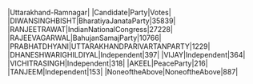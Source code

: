  
|Uttarakhand-Ramnagar|
|Candidate|Party|Votes|
|DIWANSINGHBISHT|BharatiyaJanataParty|35839|
|RANJEETRAWAT|IndianNationalCongress|27228|
|RAJEEVAGARWAL|BahujanSamajParty|10766|
|PRABHATDHYANI|UTTARAKHANDPARIVARTANPARTY|1229|
|DHANESHWARIGHILDIYAL|Independent|397|
|VIJAY|Independent|364|
|VICHITRASINGH|Independent|318|
|AKEEL|PeaceParty|216|
|TANJEEM|Independent|153|
|NoneoftheAbove|NoneoftheAbove|887|

